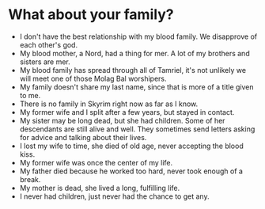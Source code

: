 # What about your family?
- I don't have the best relationship with my blood family. We disapprove of each other's god.
- My blood mother, a Nord, had a thing for mer. A lot of my brothers and sisters are mer.
- My blood family has spread through all of Tamriel, it's not unlikely we will meet one of those Molag Bal worshipers.
- My family doesn't share my last name, since that is more of a title given to me.
- There is no family in Skyrim right now as far as I know.
- My former wife and I split after a few years, but stayed in contact.
- My sister may be long dead, but she had children. Some of her descendants are still alive and well. They sometimes send letters asking for advice and talking about their lives.
- I lost my wife to time, she died of old age, never accepting the blood kiss.
- My former wife was once the center of my life.
- My father died because he worked too hard, never took enough of a break.
- My mother is dead, she lived a long, fulfilling life.
- I never had children, just never had the chance to get any.
